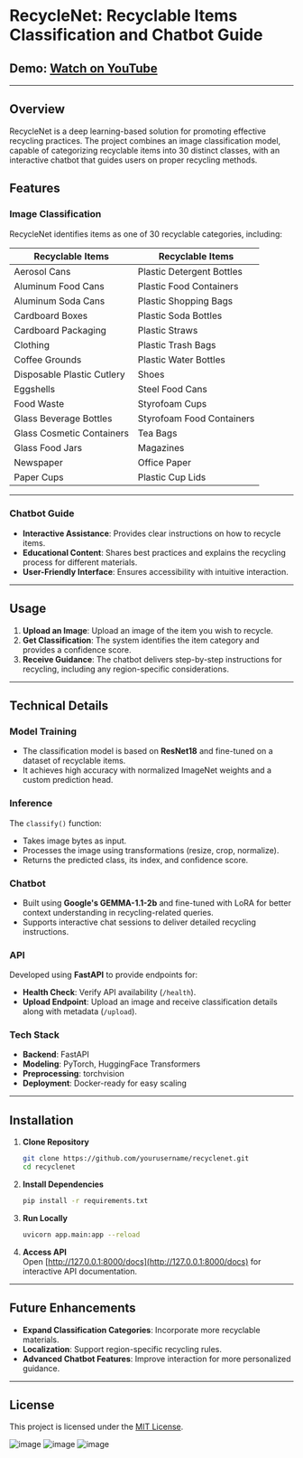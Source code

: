 # RecycleNet: Recyclable Items Classification and Chatbot Guide

## Demo: [Watch on YouTube](https://www.youtube.com/watch?v=K3wz3cSf9is)

---

## Overview

RecycleNet is a deep learning-based solution for promoting effective recycling practices. The project combines an image classification model, capable of categorizing recyclable items into 30 distinct classes, with an interactive chatbot that guides users on proper recycling methods.

## Features

### **Image Classification**

RecycleNet identifies items as one of 30 recyclable categories, including:

| **Recyclable Items**       | **Recyclable Items**      |
| -------------------------- | ------------------------- |
| Aerosol Cans               | Plastic Detergent Bottles |
| Aluminum Food Cans         | Plastic Food Containers   |
| Aluminum Soda Cans         | Plastic Shopping Bags     |
| Cardboard Boxes            | Plastic Soda Bottles      |
| Cardboard Packaging        | Plastic Straws            |
| Clothing                   | Plastic Trash Bags        |
| Coffee Grounds             | Plastic Water Bottles     |
| Disposable Plastic Cutlery | Shoes                     |
| Eggshells                  | Steel Food Cans           |
| Food Waste                 | Styrofoam Cups            |
| Glass Beverage Bottles     | Styrofoam Food Containers |
| Glass Cosmetic Containers  | Tea Bags                  |
| Glass Food Jars            | Magazines                 |
| Newspaper                  | Office Paper              |
| Paper Cups                 | Plastic Cup Lids          |

---

### **Chatbot Guide**

- **Interactive Assistance**: Provides clear instructions on how to recycle items.
- **Educational Content**: Shares best practices and explains the recycling process for different materials.
- **User-Friendly Interface**: Ensures accessibility with intuitive interaction.

---

## Usage

1. **Upload an Image**: Upload an image of the item you wish to recycle.
2. **Get Classification**: The system identifies the item category and provides a confidence score.
3. **Receive Guidance**: The chatbot delivers step-by-step instructions for recycling, including any region-specific considerations.

---

## Technical Details

### **Model Training**

- The classification model is based on **ResNet18** and fine-tuned on a dataset of recyclable items.
- It achieves high accuracy with normalized ImageNet weights and a custom prediction head.

### **Inference**

The `classify()` function:

- Takes image bytes as input.
- Processes the image using transformations (resize, crop, normalize).
- Returns the predicted class, its index, and confidence score.

### **Chatbot**

- Built using **Google's GEMMA-1.1-2b** and fine-tuned with LoRA for better context understanding in recycling-related queries.
- Supports interactive chat sessions to deliver detailed recycling instructions.

### **API**

Developed using **FastAPI** to provide endpoints for:

- **Health Check**: Verify API availability (`/health`).
- **Upload Endpoint**: Upload an image and receive classification details along with metadata (`/upload`).

### **Tech Stack**

- **Backend**: FastAPI
- **Modeling**: PyTorch, HuggingFace Transformers
- **Preprocessing**: torchvision
- **Deployment**: Docker-ready for easy scaling

---

## Installation

1. **Clone Repository**

   ```bash
   git clone https://github.com/yourusername/recyclenet.git
   cd recyclenet
   ```

2. **Install Dependencies**

   ```bash
   pip install -r requirements.txt
   ```

3. **Run Locally**

   ```bash
   uvicorn app.main:app --reload
   ```

4. **Access API**  
   Open [http://127.0.0.1:8000/docs](http://127.0.0.1:8000/docs) for interactive API documentation.

---

## Future Enhancements

- **Expand Classification Categories**: Incorporate more recyclable materials.
- **Localization**: Support region-specific recycling rules.
- **Advanced Chatbot Features**: Improve interaction for more personalized guidance.

---

## License

This project is licensed under the [MIT License](LICENSE).

![image](https://github.com/user-attachments/assets/e773799f-f44d-4362-8695-acc4e7229eda)
![image](https://github.com/user-attachments/assets/25fdbe08-193f-4074-b312-e2d4652236d7)
![image](https://github.com/user-attachments/assets/8e1adcc9-fa9d-4a57-a459-0e9d7227d5d6)
